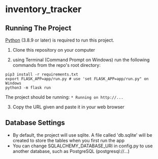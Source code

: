 # inventory_tracker

## Running The Project

[Python](https://www.python.org/downloads/) (3.8.9 or later) is required to run this project.

1. Clone this repository on your computer

2. using Terminal (Command Prompt on Windows) run the following commands from the repo's root directory:
```
pip3 install -r requirements.txt
export FLASK_APP=app/run.py # use 'set FLASK_APP=app/run.py" on Windows
python3 -m flask run
```
The project should be running: ```* Running on http://... ```

3. Copy the URL given and paste it in your web browser


## Database Settings

- By default, the project will use sqlite. A file called 'db.sqlite' will be created to store the tables when you first run the app<br>
- You can change SQLALCHEMY_DATABASE_URI in config.py to use another database, such as PostgreSQL (postgresql://...)

